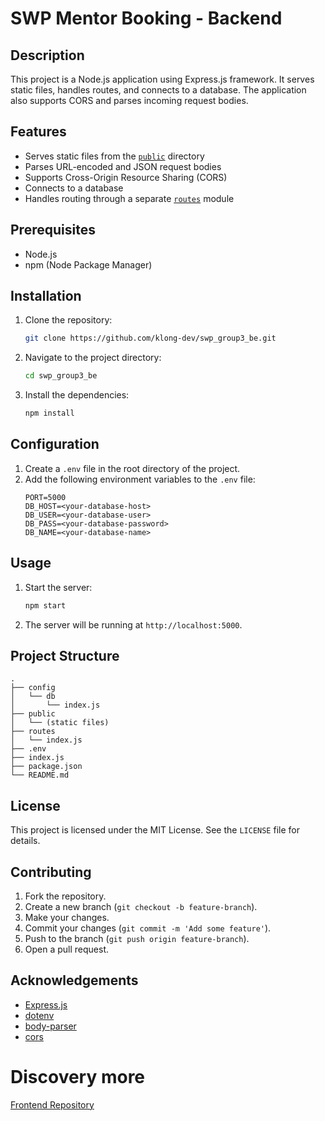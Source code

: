 # SWP Mentor Booking - Backend
## Description
This project is a Node.js application using Express.js framework. It serves static files, handles routes, and connects to a database. The application also supports CORS and parses incoming request bodies.

## Features
- Serves static files from the [`public`](command:_github.copilot.openSymbolFromReferences?%5B%22%22%2C%5B%7B%22uri%22%3A%7B%22scheme%22%3A%22file%22%2C%22authority%22%3A%22%22%2C%22path%22%3A%22%2Fc%3A%2FUsers%2Fuser%2FDesktop%2FVSCode%2FExpressJS%2Fswp_master%2Fsrc%2Findex.js%22%2C%22query%22%3A%22%22%2C%22fragment%22%3A%22%22%7D%2C%22pos%22%3A%7B%22line%22%3A18%2C%22character%22%3A45%7D%7D%5D%2C%22b6525f5b-3883-4aca-ad6f-b43345eda5ef%22%5D "Go to definition") directory
- Parses URL-encoded and JSON request bodies
- Supports Cross-Origin Resource Sharing (CORS)
- Connects to a database
- Handles routing through a separate [`routes`](command:_github.copilot.openSymbolFromReferences?%5B%22%22%2C%5B%7B%22uri%22%3A%7B%22scheme%22%3A%22file%22%2C%22authority%22%3A%22%22%2C%22path%22%3A%22%2Fc%3A%2FUsers%2Fuser%2FDesktop%2FVSCode%2FExpressJS%2Fswp_master%2Fsrc%2Findex.js%22%2C%22query%22%3A%22%22%2C%22fragment%22%3A%22%22%7D%2C%22pos%22%3A%7B%22line%22%3A2%2C%22character%22%3A6%7D%7D%5D%2C%22b6525f5b-3883-4aca-ad6f-b43345eda5ef%22%5D "Go to definition") module

## Prerequisites
- Node.js
- npm (Node Package Manager)

## Installation
1. Clone the repository:
   ```sh
   git clone https://github.com/klong-dev/swp_group3_be.git
   ```
2. Navigate to the project directory:
   ```sh
   cd swp_group3_be
   ```
3. Install the dependencies:
   ```sh
   npm install
   ```

## Configuration
1. Create a `.env` file in the root directory of the project.
2. Add the following environment variables to the `.env` file:
   ```env
   PORT=5000
   DB_HOST=<your-database-host>
   DB_USER=<your-database-user>
   DB_PASS=<your-database-password>
   DB_NAME=<your-database-name>
   ```

## Usage
1. Start the server:
   ```sh
   npm start
   ```
2. The server will be running at `http://localhost:5000`.

## Project Structure
```
.
├── config
│   └── db
│       └── index.js
├── public
│   └── (static files)
├── routes
│   └── index.js
├── .env
├── index.js
├── package.json
└── README.md
```

## License
This project is licensed under the MIT License. See the `LICENSE` file for details.

## Contributing
1. Fork the repository.
2. Create a new branch (`git checkout -b feature-branch`).
3. Make your changes.
4. Commit your changes (`git commit -m 'Add some feature'`).
5. Push to the branch (`git push origin feature-branch`).
6. Open a pull request.

## Acknowledgements
- [Express.js](https://expressjs.com/)
- [dotenv](https://www.npmjs.com/package/dotenv)
- [body-parser](https://www.npmjs.com/package/body-parser)
- [cors](https://www.npmjs.com/package/cors)

# Discovery more
[Frontend Repository](https://github.com/baotrongnh/swp_group3_fe)

